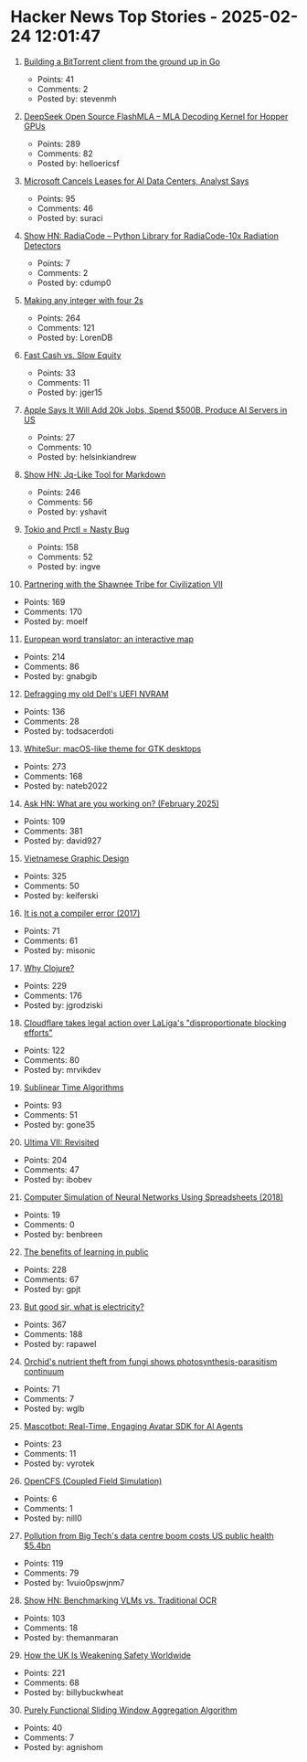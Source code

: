 # Hacker News Top Stories - 2025-02-24 12:01:47

1. [Building a BitTorrent client from the ground up in Go](https://blog.jse.li/posts/torrent/)
   - Points: 41
   - Comments: 2
   - Posted by: stevenmh

2. [DeepSeek Open Source FlashMLA – MLA Decoding Kernel for Hopper GPUs](https://github.com/deepseek-ai/FlashMLA)
   - Points: 289
   - Comments: 82
   - Posted by: helloericsf

3. [Microsoft Cancels Leases for AI Data Centers, Analyst Says](https://www.bloomberg.com/news/articles/2025-02-24/microsoft-cancels-leases-for-ai-data-centers-analyst-says)
   - Points: 95
   - Comments: 46
   - Posted by: suraci

4. [Show HN: RadiaCode – Python Library for RadiaCode-10x Radiation Detectors](https://github.com/cdump/radiacode)
   - Points: 7
   - Comments: 2
   - Posted by: cdump0

5. [Making any integer with four 2s](https://eli.thegreenplace.net/2025/making-any-integer-with-four-2s/)
   - Points: 264
   - Comments: 121
   - Posted by: LorenDB

6. [Fast Cash vs. Slow Equity](https://blog.nateliason.com/p/fast-cash-slow-equity)
   - Points: 33
   - Comments: 11
   - Posted by: jger15

7. [Apple Says It Will Add 20k Jobs, Spend $500B, Produce AI Servers in US](https://www.bloomberg.com/news/articles/2025-02-24/apple-says-it-will-add-20-000-jobs-spend-500-billion-produce-ai-servers-in-us)
   - Points: 27
   - Comments: 10
   - Posted by: helsinkiandrew

8. [Show HN: Jq-Like Tool for Markdown](https://github.com/yshavit/mdq)
   - Points: 246
   - Comments: 56
   - Posted by: yshavit

9. [Tokio and Prctl = Nasty Bug](https://kobzol.github.io/rust/2025/02/23/tokio-plus-prctl-equals-nasty-bug.html)
   - Points: 158
   - Comments: 52
   - Posted by: ingve

10. [Partnering with the Shawnee Tribe for Civilization VII](https://civilization.2k.com/civ-vii/news/civilization-vii-shawnee-tribe-partnership/)
   - Points: 169
   - Comments: 170
   - Posted by: moelf

11. [European word translator: an interactive map](https://ukdataexplorer.com/european-translator/)
   - Points: 214
   - Comments: 86
   - Posted by: gnabgib

12. [Defragging my old Dell's UEFI NVRAM](https://artemis.sh/2025/02/22/uefi-nvram-defrag.html)
   - Points: 136
   - Comments: 28
   - Posted by: todsacerdoti

13. [WhiteSur: macOS-like theme for GTK desktops](https://github.com/vinceliuice/WhiteSur-gtk-theme)
   - Points: 273
   - Comments: 168
   - Posted by: nateb2022

14. [Ask HN: What are you working on? (February 2025)](undefined)
   - Points: 109
   - Comments: 381
   - Posted by: david927

15. [Vietnamese Graphic Design](https://vietgd.com/)
   - Points: 325
   - Comments: 50
   - Posted by: keiferski

16. [It is not a compiler error (2017)](https://blog.plover.com/2017/11/12/)
   - Points: 71
   - Comments: 61
   - Posted by: misonic

17. [Why Clojure?](https://gaiwan.co/blog/why-clojure/)
   - Points: 229
   - Comments: 176
   - Posted by: jgrodziski

18. [Cloudflare takes legal action over LaLiga's "disproportionate blocking efforts"](https://www.broadbandtvnews.com/2025/02/19/cloudflare-takes-legal-action-over-laligas-disproportionate-blocking-efforts/)
   - Points: 122
   - Comments: 80
   - Posted by: mrvikdev

19. [Sublinear Time Algorithms](https://people.csail.mit.edu/ronitt/sublinear.html)
   - Points: 93
   - Comments: 51
   - Posted by: gone35

20. [Ultima VII: Revisited](https://www.u7revisited.com/)
   - Points: 204
   - Comments: 47
   - Posted by: ibobev

21. [Computer Simulation of Neural Networks Using Spreadsheets (2018)](https://arxiv.org/abs/1807.00018)
   - Points: 19
   - Comments: 0
   - Posted by: benbreen

22. [The benefits of learning in public](https://www.gilesthomas.com/2025/02/20250223-til-deep-dive-posts)
   - Points: 228
   - Comments: 67
   - Posted by: gpjt

23. [But good sir, what is electricity?](https://lcamtuf.substack.com/p/but-good-sir-what-is-electricity)
   - Points: 367
   - Comments: 188
   - Posted by: rapawel

24. [Orchid's nutrient theft from fungi shows photosynthesis-parasitism continuum](https://phys.org/news/2025-02-orchid-nutrient-theft-fungi-photosynthesis.html)
   - Points: 71
   - Comments: 7
   - Posted by: wglb

25. [Mascotbot: Real-Time, Engaging Avatar SDK for Al Agents](https://www.mascot.bot/)
   - Points: 23
   - Comments: 11
   - Posted by: vyrotek

26. [OpenCFS (Coupled Field Simulation)](https://opencfs.org/)
   - Points: 6
   - Comments: 1
   - Posted by: nill0

27. [Pollution from Big Tech's data centre boom costs US public health $5.4bn](https://www.ft.com/content/d595d5f6-79d1-47eb-b690-8597f09b39e7)
   - Points: 119
   - Comments: 79
   - Posted by: 1vuio0pswjnm7

28. [Show HN: Benchmarking VLMs vs. Traditional OCR](https://getomni.ai/ocr-benchmark)
   - Points: 103
   - Comments: 18
   - Posted by: themanmaran

29. [How the UK Is Weakening Safety Worldwide](https://blog.thenewoil.org/how-the-uk-is-weakening-safety-worldwide)
   - Points: 221
   - Comments: 68
   - Posted by: billybuckwheat

30. [Purely Functional Sliding Window Aggregation Algorithm](https://byorgey.github.io/blog/posts/2024/11/27/stacks-queues.html)
   - Points: 40
   - Comments: 7
   - Posted by: agnishom

